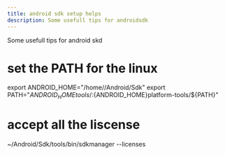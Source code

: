 ```yaml
---
title: android sdk setup helps
description: Some usefull tips for androidsdk
---
```


Some usefull tips for android skd

# set the PATH for the linux

export ANDROID_HOME="/home/<username>/Android/Sdk"
export PATH="${ANDROID_HOME}tools/:${ANDROID_HOME}platform-tools/${PATH}"

# accept all the liscense
~/Android/Sdk/tools/bin/sdkmanager --licenses
